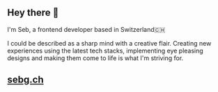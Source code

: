 ## Hey there 👋

I'm Seb, a frontend developer based in Switzerland🇨🇭

I could be described as a sharp mind with a creative flair. Creating new experiences using the latest tech stacks, implementing eye pleasing designs and making them come to life is what I'm striving for.

## [sebg.ch](https://sebg.ch)
